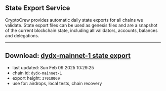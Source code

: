 ## State Export Service
CryptoCrew provides automatic daily state exports for all chains we validate. State export files can be used as genesis files and are a snapshot of the current blockchain state, including all validators, accounts, balances and delegations.

---
**Download: [dydx-mainnet-1 state export](https://dl-tyo.ccvalidators.com/SERVICE/dydx/dydx-mainnet-1_export_37010069.json)**
---

- last updated: Sun Feb 09 2025 10:29:25
- chain id: `dydx-mainnet-1`
- export height: `37010069`
- use for: airdrops, local tests, chain recovery
